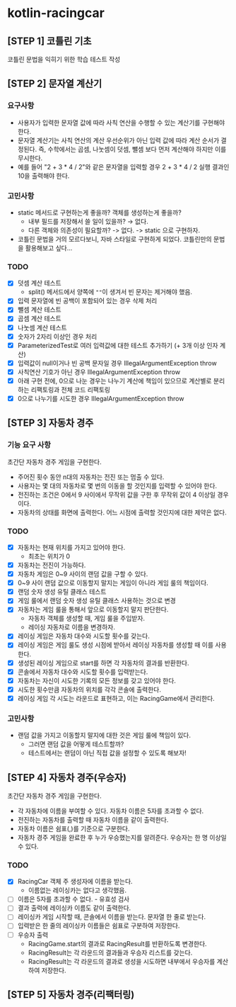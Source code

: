 # kotlin-racingcar

## [STEP 1] 코틀린 기초

코틀린 문법을 익히기 위한 학습 테스트 작성

## [STEP 2] 문자열 계산기

### 요구사항

- 사용자가 입력한 문자열 값에 따라 사칙 연산을 수행할 수 있는 계산기를 구현해야 한다.
- 문자열 계산기는 사칙 연산의 계산 우선순위가 아닌 입력 값에 따라 계산 순서가 결정된다. 즉, 수학에서는 곱셈, 나눗셈이 덧셈, 뺄셈 보다 먼저 계산해야 하지만 이를 무시한다.
- 예를 들어 "2 + 3 * 4 / 2"와 같은 문자열을 입력할 경우 2 + 3 * 4 / 2 실행 결과인 10을 출력해야 한다.

### 고민사항

- static 메서드로 구현하는게 좋을까? 객체를 생성하는게 좋을까?
    - 내부 필드를 저장해서 쓸 일이 있을까? → 없다.
    - 다른 객체와 의존성이 필요할까? -> 없다.
      -> static 으로 구현하자.
- 코틀린 문법을 거의 모르다보니, 자바 스타일로 구현하게 되었다. 코틀린만의 문법을 활용해보고 싶다...

### TODO

- [x] 덧셈 계산 테스트
    - split() 메서드에서 양쪽에 `""`이 생겨서 빈 문자는 제거해야 했음.
- [x] 입력 문자열에 빈 공백이 포함되어 있는 경우 삭제 처리
- [x] 뺄셈 계산 테스트
- [x] 곱셈 계산 테스트
- [x] 나눗셈 계산 테스트
- [x] 숫자가 2자리 이상인 경우 처리
- [x] ParameterizedTest로 여러 입력값에 대한 테스트 추가하기 (+ 3개 이상 인자 계산)
- [x] 입력값이 null이거나 빈 공백 문자일 경우 IllegalArgumentException throw
- [x] 사칙연산 기호가 아닌 경우 IllegalArgumentException throw
- [x] 아래 구현 전에, 0으로 나눈 경우는 나누기 계산에 책임이 있으므로 계산별로 분리하는 리팩토링과 전체 코드 리팩토링
- [x] 0으로 나누기를 시도한 경우 IllegalArgumentException throw

## [STEP 3] 자동차 경주
### 기능 요구 사항
초간단 자동차 경주 게임을 구현한다.

- 주어진 횟수 동안 n대의 자동차는 전진 또는 멈출 수 있다. 
- 사용자는 몇 대의 자동차로 몇 번의 이동을 할 것인지를 입력할 수 있어야 한다. 
- 전진하는 조건은 0에서 9 사이에서 무작위 값을 구한 후 무작위 값이 4 이상일 경우이다. 
- 자동차의 상태를 화면에 출력한다. 어느 시점에 출력할 것인지에 대한 제약은 없다.

### TODO
- [x] 자동차는 현재 위치를 가지고 있어야 한다.
  - 최초는 위치가 0
- [x] 자동차는 전진이 가능하다.
- [x] 자동차 게임은 0~9 사이의 랜덤 값을 구할 수 있다.
- [x] 0~9 사이 랜덤 값으로 이동할지 말지는 게임이 아니라 게임 룰의 책임이다.
- [x] 랜덤 숫자 생성 유틸 클래스 테스트
- [x] 게임 룰에서 랜덤 숫자 생성 유틸 클래스 사용하는 것으로 변경
- [x] 자동차는 게임 룰을 통해서 앞으로 이동할지 말지 판단한다.
  - 자동차 객체를 생성할 때, 게임 룰을 주입받자.
  - 레이싱 자동차로 이름을 변경하자.
- [x] 레이싱 게임은 자동차 대수와 시도할 횟수를 갖는다.
- [x] 레이싱 게임은 게임 룰도 생성 시점에 받아서 레이싱 자동차를 생성할 때 이를 사용한다.
- [x] 생성된 레이싱 게임으로 start를 하면 각 자동차의 결과를 반환한다.
- [x] 콘솔에서 자동차 대수와 시도할 횟수를 입력받는다.
- [x] 자동차는 자신이 시도한 기록의 모든 정보를 갖고 있어야 한다.
- [x] 시도한 횟수만큼 자동차의 위치를 각각 콘솔에 출력한다.
- [x] 레이싱 게임 각 시도는 라운드로 표현하고, 이는 RacingGame에서 관리한다.

### 고민사항
- 랜덤 값을 가지고 이동할지 말지에 대한 것은 게임 룰에 책임이 있다.
  - 그러면 랜덤 값을 어떻게 테스트할까?
  - 테스트에서는 랜덤이 아닌 직접 값을 설정할 수 있도록 해보자!

## [STEP 4] 자동차 경주(우승자)
초간단 자동차 경주 게임을 구현한다.

- 각 자동차에 이름을 부여할 수 있다. 자동차 이름은 5자를 초과할 수 없다.
- 전진하는 자동차를 출력할 때 자동차 이름을 같이 출력한다.
- 자동차 이름은 쉼표(,)를 기준으로 구분한다.
- 자동차 경주 게임을 완료한 후 누가 우승했는지를 알려준다. 우승자는 한 명 이상일 수 있다.

### TODO
- [x] RacingCar 객체 주 생성자에 이름을 받는다.
  - 이름없는 레이싱카는 없다고 생각했음.
- [ ] 이름은 5자를 초과할 수 없다. - 유효성 검사
- [ ] 결과 출력에 레이싱카 이름도 같이 출력한다.
- [ ] 레이싱카 게임 시작할 때, 콘솔에서 이름을 받는다. 문자열 한 줄로 받는다.
- [ ] 입력받은 한 줄의 레이싱카 이름들은 쉼표로 구분하여 저장한다.
- [ ] 우승자 출력
  - RacingGame.start의 결과로 RacingResult를 반환하도록 변경한다.
  - RacingResult는 각 라운드의 결과들과 우승자 리스트를 갖는다.
  - RacingResult는 각 라운드의 결과로 생성을 시도하면 내부에서 우승자를 계산하여 저장한다.

## [STEP 5] 자동차 경주(리팩터링)

